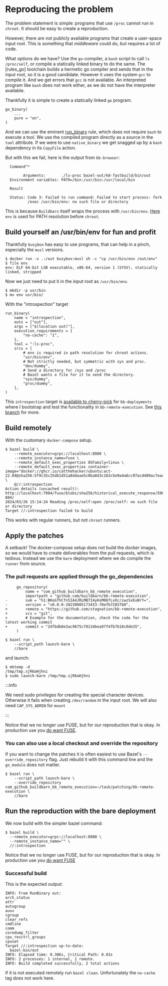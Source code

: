 # Reproducing the problem

The problem statement is simple:
programs that use `/proc` cannot run in `chroot`.
It should be easy to create a reproduction.

However, there are not publicly available programs that create a user-space input root.
This is something that _middleware_ could do,
but requires a lot of code.

What options do we have?
Use the `go`-compiler, a `bash` script to call `ls /proc/self`, or compile a statically linked binary to do the same.
The [rules_go] toolchain builds a hermetic go compiler and sends that in the input root,
so it is a good candidate.
However it uses the system `gcc` to compile it.
And we get errors that `gcc` is not available.
An interpreted program like `bash` does not work either,
as we do not have the interpreter available.

Thankfully it is simple to create a statically linked `go` program.

```
go_binary(
    ...
    pure = "on",
)
```

And we can use the eminent [run_binary] rule,
which does not require `bash` to execute a tool.
We use the compiled program directly as a source in the `tool` attribute.
If we were to use `native_binary` we get snagged up by a `bash` dependency
in its `CopyFile` action.

But with this we fail, here is the output from `bb-browser`:

```
  Command^*

        Arguments:       ./ls-proc bazel-out/k8-fastbuild/bin/out
  Environment variables: PATH=/bin:/usr/bin:/usr/local/bin

  Result

  Status: Code 3: Failed to run command: Failed to start process: fork
          /exec /usr/bin/env: no such file or directory
```

This is because `Buildbarn` itself wraps the process with `/usr/bin/env`.
[Here] `env` is used for PATH resolution before `chroot`.

[Here]: https://github.com/buildbarn/bb-remote-execution/blob/master/pkg/runner/local_runner_unix.go#L110
[run_binary]: https://docs.aspect.build/rules/aspect_bazel_lib/docs/run_binary/

## Build yourself an /usr/bin/env for fun and profit

Thankfully `busybox` has easy to use programs, that can help in a pinch,
especially the `musl` versions.

```
$ docker run -v .:/out busybox:musl sh -c "cp /usr/bin/env /out/env"
$ file env
env: ELF 64-bit LSB executable, x86-64, version 1 (SYSV), statically linked, stripped
```

Now we just need to put it in the input root as `/usr/bin/env`.

```
$ mkdir -p usr/bin
$ mv env usr/bin/
```

With the "introspection" target

```
run_binary(
    name = "introspection",
    outs = ["out"],
    args = ["$(location out)"],
    execution_requirements = {
        "no-cache": "1",
    },
    tool = ":ls-proc",
    srcs = [
        # env is required in path resolution for chroot actions.
        "usr/bin/env",
        # Not strictly needed, but symmetric with sys and proc.
        "dev/dummy",
        # Send a directory for /sys and /proc
        # Bazel wants a file for it to send the directory.
        "sys/dummy",
        "proc/dummy",
    ],
)
```

This `introspection` target is [available to cherry-pick] for `bb-deployments`
where I bootstrap and test the functionality in `bb-remote-execution`.
See [this branch] for more.

[available to cherry-pick]: https://github.com/stagnation/bb-deployments/commit/4bd72af1b75c3e75acdcd612396b352d1188e186
[this branch]: https://github.com/stagnation/bb-deployments/commits/feature/reproduce-bb-remote-execution-115/

## Build remotely

With the customary `docker-compose` setup.

```
$ bazel build \
    --remote_executor=grpc://localhost:8980 \
    --remote_instance_name=fuse \
    --remote_default_exec_properties OSFamily=linux \
    --remote_default_exec_properties container-image="docker://ghcr.io/catthehacker/ubuntu:act-22.04@sha256:5f9c35c25db1d51a8ddaae5c0ba8d3c163c5e9a4a6cc97acd409ac7eae239448" \
    @//:introspection
Action details (uncached result): http://localhost:7984/fuse/blobs/sha256/historical_execute_response/598e3f5ad5548d7cbae6cb7918b0ce02c4dee92db0b8b11ab01835d9090ed33d-884/
2024/03/26 15:14:24 Reading /proc/self:open /proc/self: no such file or directory
Target //:introspection failed to build
```

This works with regular runners,
but not `chroot` runners.

## Apply the patches

A setback! The docker-compose setup does not build the docker images,
so we would have to create deliverables from the pull requests,
which is tedious.
Instead we use the `bare` deployment
where we do compile the `runner` from source.

### The pull requests are applied through the go_dependencies

```
     go_repository(
         name = "com_github_buildbarn_bb_remote_execution",
         importpath = "github.com/buildbarn/bb-remote-execution",
-        sum = "h1:BKoGfhCfn5IA4JRLMB7I4yHsM06fLvOc/zwzSxEuNrY=",
-        version = "v0.0.0-20230905173453-70efb72857b0",
+        remote = "https://github.com/stagnation/bb-remote-execution",
+        vcs = "git",
+        # Example for the documentation, check the code for the latest working commit
+        commit = "2dfbdb8e3ac9675c70134bea97f4fb7b18c0de35",
     )
```

```
$ bazel run \
    --script_path launch-bare \
    //bare
```

and launch:

```
$ mktemp -d
/tmp/tmp.sjR6aHjhni
$ sudo launch-bare /tmp/tmp.sjR6aHjhni
```

:::info

We need sudo privileges for creating the special character devices.
Otherwise it fails when creating `/dev/random` in the input root.
We will also need `CAP_SYS_ADMIN` for `mount`

:::

Notice that we no longer use FUSE,
but for our reproduction that is okay.
In production use you [do want FUSE].

[do want FUSE]: /docs/improved-chroot-in-Buildbarn/chroot-in-buildbarn/

### You can also use a local checkout and override the repository

If you want to change the patches it is often easiest to use Bazel's
`--override_repository` flag.
Just rebuild it with this command line
and the `go_module` does not matter.

```
$ bazel run \
    --script_path launch-bare \
    --override_repository com_github_buildbarn_bb_remote_execution=~/task/patching/bb-remote-execution \
    //bare
```

## Run the reproduction with the bare deployment

We now build with the simpler bazel command:

```
$ bazel build \
  --remote_executor=grpc://localhost:8980 \
  --remote_instance_name="" \
  //:introspection
```

Notice that we no longer use FUSE,
but for our reproduction that is okay.
In production use you [do want FUSE]

[do want FUSE]: /docs/improved-chroot-in-Buildbarn/chroot-in-buildbarn/

### Successful build

This is the expected output:

```
INFO: From RunBinary out:
arch_status
attr
autogroup
auxv
cgroup
clear_refs
cmdline
comm
coredump_filter
cpu_resctrl_groups
cpuset
Target //:introspection up-to-date:
  bazel-bin/out
INFO: Elapsed time: 0.306s, Critical Path: 0.03s
INFO: 2 processes: 1 internal, 1 remote.
INFO: Build completed successfully, 2 total actions
```

If it is not executed remotely run `bazel clean`.
Unfortunately the `no-cache` tag does not work here.
